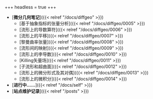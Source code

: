 +++
headless = true
+++

- [**微分几何笔记**]({{< relref "/docs/diffgeo" >}})
    - [基于抽象指标的张量分析]({{< relref "/docs/diffgeo/0005" >}})  
    - [流形上的导数算符]({{< relref "/docs/diffgeo/0006" >}}) 
    - [流形上的平移]({{< relref "/docs/diffgeo/0007" >}})  
    - [黎曼曲率张量]({{< relref "/docs/diffgeo/0008" >}})    
    - [流形间的映射]({{< relref "/docs/diffgeo/0009" >}})  
    - [流形上的李导数]({{< relref "/docs/diffgeo/0010" >}})  
    - [Killing矢量场]({{< relref "/docs/diffgeo/0011" >}})  
    - [子流形和超曲面]({{< relref "/docs/diffgeo/0012" >}}) 
    - [流形上的微分形式及其对偶]({{< relref "/docs/diffgeo/0013" >}})
    - [流形上的微积分]({{< relref "/docs/diffgeo/0014" >}}) 
- [**进行中......**]({{< relref "/docs/self" >}}) 
- [**站点维护记录**]({{< relref "/posts" >}})







